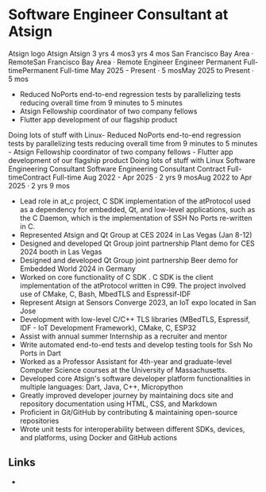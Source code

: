 # Software Engineer Consultant at Atsign

Atsign logo
Atsign
Atsign
3 yrs 4 mos3 yrs 4 mos
San Francisco Bay Area · RemoteSan Francisco Bay Area · Remote
Engineer
Engineer
Permanent Full-timePermanent Full-time
May 2025 - Present · 5 mosMay 2025 to Present · 5 mos
- Reduced NoPorts end-to-end regression tests by parallelizing tests reducing overall time from 9 minutes to 5 minutes
- Atsign Fellowship coordinator of two company fellows
- Flutter app development of our flagship product

Doing lots of stuff with Linux- Reduced NoPorts end-to-end regression tests by parallelizing tests reducing overall time from 9 minutes to 5 minutes - Atsign Fellowship coordinator of two company fellows - Flutter app development of our flagship product Doing lots of stuff with Linux
Software Engineering Consultant
Software Engineering Consultant
Contract Full-timeContract Full-time
Aug 2022 - Apr 2025 · 2 yrs 9 mosAug 2022 to Apr 2025 · 2 yrs 9 mos
- Lead role in at_c project, C SDK implementation of the atProtocol used as a dependency for embedded, Qt, and low-level applications, such as the C Daemon, which is the implementation of SSH No Ports re-written in C.
- Represented Atsign and Qt Group at CES 2024 in Las Vegas (Jan 8-12)
- Designed and developed Qt Group joint partnership Plant demo for CES 2024 booth in Las Vegas
- Designed and developed Qt Group joint partnership Beer demo for Embedded World 2024 in Germany
- Worked on core functionality of C SDK . C SDK is the client implementation of the atProtocol written in C99. The project involved use of CMake, C, Bash, MbedTLS and Espressif-IDF
- Represent Atsign at Sensors Converge 2023, an IoT expo located in San Jose
- Development with low-level C/C++ TLS libraries (MBedTLS, Espressif, IDF - IoT Development Framework), CMake, C, ESP32
- Assist with annual summer Internship as a recruiter and mentor
- Write automated end-to-end tests and develop testing tools for Ssh No Ports in Dart
- Worked as a Professor Assistant for 4th-year and graduate-level Computer Science courses at the University of Massachusetts.
- Developed core Atsign's software developer platform functionalities in multiple languages: Dart, Java, C++, Micropython
- Greatly improved developer journey by maintaining docs site and repository documentation using HTML, CSS, and Markdown
- Proficient in Git/GitHub by contributing & maintaining open-source repositories
- Wrote unit tests for interoperability between different SDKs, devices, and platforms, using Docker and GitHub actions

## Links

-
